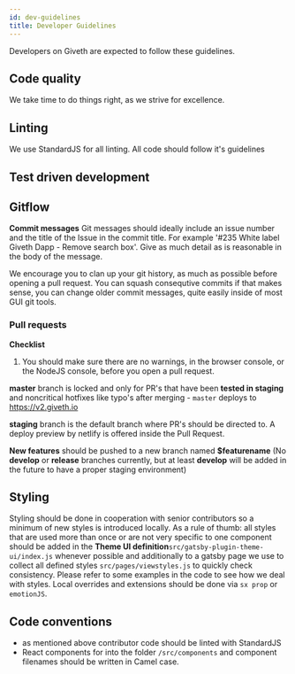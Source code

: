 ```yaml
---
id: dev-guidelines
title: Developer Guidelines
---
```


Developers on Giveth are expected to follow these guidelines.

## Code quality
We take time to do things right, as we strive for excellence. 

## Linting
We use StandardJS for all linting. All code should follow it's guidelines


## Test driven development


## Gitflow

**Commit messages** 
Git messages should ideally include an issue number and the title of the Issue in the commit title. For example '#235 White label Giveth Dapp - Remove search box'. Give as much detail as is reasonable in the body of the message.

We encourage you to clan up your git history, as much as possible before opening a pull request. You can squash consequtive commits if that makes sense, you can change older commit messages, quite easily inside of most GUI git tools.


### Pull requests

**Checklist**
1. You should make sure there are no warnings, in the browser console, or the NodeJS console, before you open a pull request.

**master** branch is locked and only for PR's that have been **tested in staging** and noncritical hotfixes like typo's after merging - `master` deploys to https://v2.giveth.io

**staging** branch is the default branch where PR's should be directed to. A deploy preview by netlify is offered inside the Pull Request.

**New features** should be pushed to a new branch named **$featurename** (No **develop** or **release** branches currently, but at least **develop** will be added in the future to have a proper staging environment) 

## Styling

Styling should be done in cooperation with senior contributors so a minimum of new styles is introduced locally. As a rule of thumb: all styles that are used more than once or are not very specific to one component should be added in the **Theme UI definition**`src/gatsby-plugin-theme-ui/index.js` whenever possible and additionally to a gatsby page we use to collect all defined styles `src/pages/viewstyles.js` to quickly check consistency.
Please refer to some examples in the code to see how we deal with styles. Local overrides and extensions should be done via `sx prop` or `emotionJS`.

## Code conventions
- as mentioned above contributor code should be linted with StandardJS
- React components for into the folder `/src/components` and component filenames should be written in Camel case.
